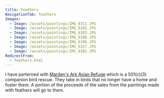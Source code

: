 ```yaml
---
title: Feathers
NavigationTab: feathers
Images:
  - Image: /assets/paintings/IMG_6311.JPG
  - Image: /assets/paintings/IMG_6181.JPG
  - Image: /assets/paintings/IMG_6183.JPG
  - Image: /assets/paintings/IMG_6186.JPG
  - Image: /assets/paintings/IMG_6196.JPG
  - Image: /assets/paintings/IMG_6327.JPG
  - Image: /assets/paintings/IMG_6182.JPG
RedirectFrom:
  - feathers.html
---
```

I have parterned with [Marden's Ark Avian Refuge](http://www.avianrefuge.org/) which is a 501(c)(3) companion bird rescue. They take in birds that no longer have a home and foster them. A portion of the proceeds of the sales from the paintings made with feathers will go to them.